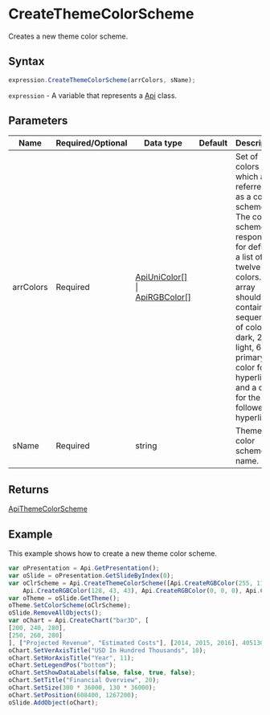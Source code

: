 # CreateThemeColorScheme

Creates a new theme color scheme.

## Syntax

```javascript
expression.CreateThemeColorScheme(arrColors, sName);
```

`expression` - A variable that represents a [Api](../Api.md) class.

## Parameters

| **Name** | **Required/Optional** | **Data type** | **Default** | **Description** |
| ------------- | ------------- | ------------- | ------------- | ------------- |
| arrColors | Required | [ApiUniColor[]](../../ApiUniColor/ApiUniColor.md) \| [ApiRGBColor[]](../../ApiRGBColor/ApiRGBColor.md) |  | Set of colors which are referred to as a color scheme. The color scheme is responsible for defining a list of twelve colors. The array should contain a sequence of colors: 2 dark, 2 light, 6 primary, a color for a hyperlink and a color for the followed hyperlink. |
| sName | Required | string |  | Theme color scheme name. |

## Returns

[ApiThemeColorScheme](../../ApiThemeColorScheme/ApiThemeColorScheme.md)

## Example

This example shows how to create a new theme color scheme.

```javascript
var oPresentation = Api.GetPresentation();
var oSlide = oPresentation.GetSlideByIndex(0);
var oClrScheme = Api.CreateThemeColorScheme([Api.CreateRGBColor(255, 111, 61), Api.CreateRGBColor(51, 51, 51), Api.CreateRGBColor(230, 179, 117), Api.CreateRGBColor(235, 235, 235), Api.CreateRGBColor(163, 21, 21), 
	Api.CreateRGBColor(128, 43, 43), Api.CreateRGBColor(0, 0, 0), Api.CreateRGBColor(128, 128, 128), Api.CreateRGBColor(176, 196, 222), Api.CreateRGBColor(65, 105, 225), Api.CreateRGBColor(255, 255, 255), Api.CreateRGBColor(255, 213, 191)], "New color scheme");
var oTheme = oSlide.GetTheme();
oTheme.SetColorScheme(oClrScheme);
oSlide.RemoveAllObjects();
var oChart = Api.CreateChart("bar3D", [
[200, 240, 280],
[250, 260, 280]
], ["Projected Revenue", "Estimated Costs"], [2014, 2015, 2016], 4051300, 2347595, 24);
oChart.SetVerAxisTitle("USD In Hundred Thousands", 10);
oChart.SetHorAxisTitle("Year", 11);
oChart.SetLegendPos("bottom");
oChart.SetShowDataLabels(false, false, true, false);
oChart.SetTitle("Financial Overview", 20);
oChart.SetSize(300 * 36000, 130 * 36000);
oChart.SetPosition(608400, 1267200);
oSlide.AddObject(oChart);
```
